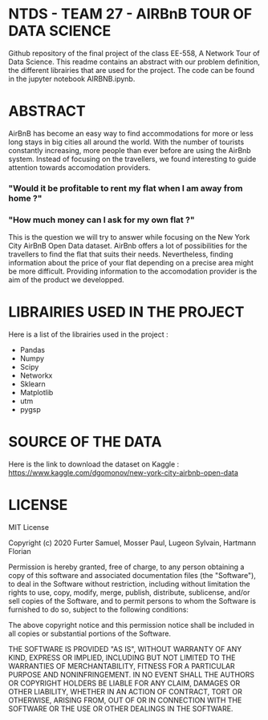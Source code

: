 # NTDS - TEAM 27 - AIRBnB TOUR OF DATA SCIENCE

Github repository of the final project of the class EE-558, A Network Tour of Data Science. This readme contains an abstract with our problem definition, the different librairies that are used for the project. The code can be found in the jupyter notebook AIRBNB.ipynb.

# ABSTRACT

AirBnB has become an easy way to find accommodations for more or less long stays in big cities all around the world. With the number of tourists constantly increasing, more people than ever before are using the AirBnb system. Instead of focusing on the travellers, we found interesting to guide attention towards accomodation providers.

### "Would it be profitable to rent my flat when I am away from home ?"
### "How much money can I ask for my own flat ?" 

This is the question we will try to answer while focusing on the New York City AirBnB Open Data dataset. AirBnb offers a lot of possibilities for the travellers to find the flat that suits their needs. Nevertheless, finding information about the price of your flat depending on a precise area might be more difficult. Providing information to the accomodation provider is the aim of the product we developped.

# LIBRAIRIES USED IN THE PROJECT

Here is a list of the librairies used in the project :

- Pandas
- Numpy
- Scipy
- Networkx
- Sklearn
- Matplotlib
- utm
- pygsp

# SOURCE OF THE DATA

Here is the link to download the dataset on Kaggle :
https://www.kaggle.com/dgomonov/new-york-city-airbnb-open-data

# LICENSE

MIT License

Copyright (c) 2020 Furter Samuel, Mosser Paul, Lugeon Sylvain, Hartmann Florian

Permission is hereby granted, free of charge, to any person obtaining a copy
of this software and associated documentation files (the "Software"), to deal
in the Software without restriction, including without limitation the rights
to use, copy, modify, merge, publish, distribute, sublicense, and/or sell
copies of the Software, and to permit persons to whom the Software is
furnished to do so, subject to the following conditions:

The above copyright notice and this permission notice shall be included in all
copies or substantial portions of the Software.

THE SOFTWARE IS PROVIDED "AS IS", WITHOUT WARRANTY OF ANY KIND, EXPRESS OR
IMPLIED, INCLUDING BUT NOT LIMITED TO THE WARRANTIES OF MERCHANTABILITY,
FITNESS FOR A PARTICULAR PURPOSE AND NONINFRINGEMENT. IN NO EVENT SHALL THE
AUTHORS OR COPYRIGHT HOLDERS BE LIABLE FOR ANY CLAIM, DAMAGES OR OTHER
LIABILITY, WHETHER IN AN ACTION OF CONTRACT, TORT OR OTHERWISE, ARISING FROM,
OUT OF OR IN CONNECTION WITH THE SOFTWARE OR THE USE OR OTHER DEALINGS IN THE
SOFTWARE.
